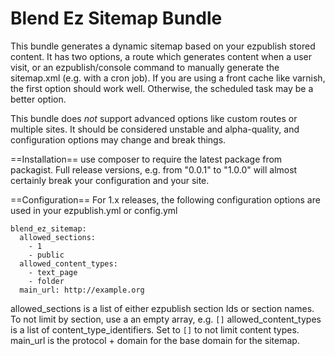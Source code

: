 Blend Ez Sitemap Bundle
=======================

This bundle generates a dynamic sitemap based on your ezpublish stored content.  It has two options, a route which generates content when a user visit, or an ezpublish/console command to manually generate the sitemap.xml (e.g. with a cron job).  If you are using a front cache like varnish, the first option should work well.  Otherwise, the scheduled task may be a better option.

This bundle does *not* support advanced options like custom routes or multiple sites.  It should be considered unstable and alpha-quality, and configuration options may change and break things.

==Installation==
use composer to require the latest package from packagist.  Full release versions, e.g. from "0.0.1" to "1.0.0" will almost certainly break your configuration and your site.

==Configuration==
For 1.x releases, the following configuration options are used in your ezpublish.yml or config.yml

```
blend_ez_sitemap:
  allowed_sections:
    - 1
    - public
  allowed_content_types:
    - text_page
    - folder
  main_url: http://example.org
```

allowed_sections is a list of either ezpublish section Ids or section names.  To not limit by section, use a an empty array, e.g. `[]`
allowed_content_types is a list of content_type_identifiers.  Set to `[]` to not limit content types.
main_url is the protocol + domain for the base domain for the sitemap.
